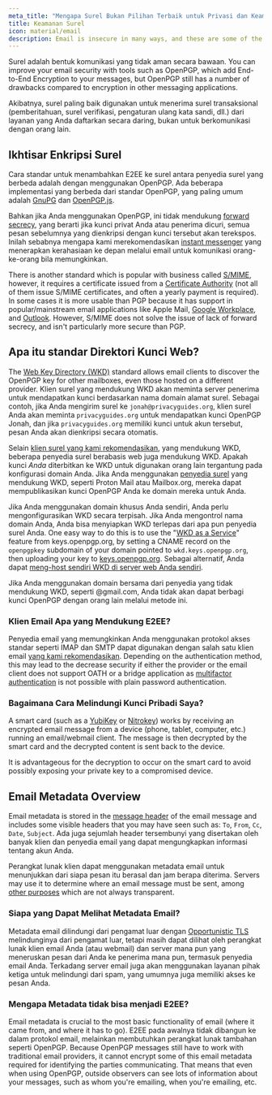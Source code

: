 ```yaml
---
meta_title: "Mengapa Surel Bukan Pilihan Terbaik untuk Privasi dan Keamanan - Privacy Guides"
title: Keamanan Surel
icon: material/email
description: Email is insecure in many ways, and these are some of the reasons it isn't our top choice for secure communications.
---
```


Surel adalah bentuk komunikasi yang tidak aman secara bawaan. You can improve your email security with tools such as OpenPGP, which add End-to-End Encryption to your messages, but OpenPGP still has a number of drawbacks compared to encryption in other messaging applications.

Akibatnya, surel paling baik digunakan untuk menerima surel transaksional (pemberitahuan, surel verifikasi, pengaturan ulang kata sandi, dll.) dari layanan yang Anda daftarkan secara daring, bukan untuk berkomunikasi dengan orang lain.

## Ikhtisar Enkripsi Surel

Cara standar untuk menambahkan E2EE ke surel antara penyedia surel yang berbeda adalah dengan menggunakan OpenPGP. Ada beberapa implementasi yang berbeda dari standar OpenPGP, yang paling umum adalah [GnuPG](https://en.wikipedia.org/wiki/GNU_Privacy_Guard) dan [OpenPGP.js](https://openpgpjs.org).

Bahkan jika Anda menggunakan OpenPGP, ini tidak mendukung [forward secrecy](https://en.wikipedia.org/wiki/Forward_secrecy), yang berarti jika kunci privat Anda atau penerima dicuri, semua pesan sebelumnya yang dienkripsi dengan kunci tersebut akan terekspos. Inilah sebabnya mengapa kami merekomendasikan [instant messenger](../real-time-communication.md) yang menerapkan kerahasiaan ke depan melalui email untuk komunikasi orang-ke-orang bila memungkinkan.

There is another standard which is popular with business called [S/MIME](https://en.wikipedia.org/wiki/S/MIME), however, it requires a certificate issued from a [Certificate Authority](https://en.wikipedia.org/wiki/Certificate_authority) (not all of them issue S/MIME certificates, and often a yearly payment is required). In some cases it is more usable than PGP because it has support in popular/mainstream email applications like Apple Mail, [Google Workplace](https://support.google.com/a/topic/9061730), and [Outlook](https://support.office.com/article/encrypt-messages-by-using-s-mime-in-outlook-on-the-web-878c79fc-7088-4b39-966f-14512658f480). However, S/MIME does not solve the issue of lack of forward secrecy, and isn't particularly more secure than PGP.

## Apa itu standar Direktori Kunci Web?

The [Web Key Directory (WKD)](https://wiki.gnupg.org/WKD) standard allows email clients to discover the OpenPGP key for other mailboxes, even those hosted on a different provider. Klien surel yang mendukung WKD akan meminta server penerima untuk mendapatkan kunci berdasarkan nama domain alamat surel. Sebagai contoh, jika Anda mengirim surel ke `jonah@privacyguides.org`, klien surel Anda akan meminta `privacyguides.org` untuk mendapatkan kunci OpenPGP Jonah, dan jika `privacyguides.org` memiliki kunci untuk akun tersebut, pesan Anda akan dienkripsi secara otomatis.

Selain [klien surel yang kami rekomendasikan](../email-clients.md), yang mendukung WKD, beberapa penyedia surel berabasis web juga mendukung WKD. Apakah kunci *Anda* diterbitkan ke WKD untuk digunakan orang lain tergantung pada konfigurasi domain Anda. Jika Anda menggunakan [penyedia surel](../email.md#openpgp-compatible-services) yang mendukung WKD, seperti Proton Mail atau Mailbox.org, mereka dapat mempublikasikan kunci OpenPGP Anda ke domain mereka untuk Anda.

Jika Anda menggunakan domain khusus Anda sendiri, Anda perlu mengonfigurasikan WKD secara terpisah. Jika Anda mengontrol nama domain Anda, Anda bisa menyiapkan WKD terlepas dari apa pun penyedia surel Anda. One easy way to do this is to use the "[WKD as a Service](https://keys.openpgp.org/about/usage#wkd-as-a-service)" feature from keys.openpgp.org, by setting a CNAME record on the `openpgpkey` subdomain of your domain pointed to `wkd.keys.openpgp.org`, then uploading your key to [keys.openpgp.org](https://keys.openpgp.org). Sebagai alternatif, Anda dapat [meng-host sendiri WKD di server web Anda sendiri](https://wiki.gnupg.org/WKDHosting).

Jika Anda menggunakan domain bersama dari penyedia yang tidak mendukung WKD, seperti @gmail.com, Anda tidak akan dapat berbagi kunci OpenPGP dengan orang lain melalui metode ini.

### Klien Email Apa yang Mendukung E2EE?

Penyedia email yang memungkinkan Anda menggunakan protokol akses standar seperti IMAP dan SMTP dapat digunakan dengan salah satu klien email [yang kami rekomendasikan](../email-clients.md). Depending on the authentication method, this may lead to the decrease security if either the provider or the email client does not support OATH or a bridge application as [multifactor authentication](multi-factor-authentication.md) is not possible with plain password authentication.

### Bagaimana Cara Melindungi Kunci Pribadi Saya?

A smart card (such as a [YubiKey](https://support.yubico.com/hc/articles/360013790259-Using-Your-YubiKey-with-OpenPGP) or [Nitrokey](../security-keys.md#nitrokey)) works by receiving an encrypted email message from a device (phone, tablet, computer, etc.) running an email/webmail client. The message is then decrypted by the smart card and the decrypted content is sent back to the device.

It is advantageous for the decryption to occur on the smart card to avoid possibly exposing your private key to a compromised device.

## Email Metadata Overview

Email metadata is stored in the [message header](https://en.wikipedia.org/wiki/Email#Message_header) of the email message and includes some visible headers that you may have seen such as: `To`, `From`, `Cc`, `Date`, `Subject`. Ada juga sejumlah header tersembunyi yang disertakan oleh banyak klien dan penyedia email yang dapat mengungkapkan informasi tentang akun Anda.

Perangkat lunak klien dapat menggunakan metadata email untuk menunjukkan dari siapa pesan itu berasal dan jam berapa diterima. Servers may use it to determine where an email message must be sent, among [other purposes](https://en.wikipedia.org/wiki/Email#Message_header) which are not always transparent.

### Siapa yang Dapat Melihat Metadata Email?

Metadata email dilindungi dari pengamat luar dengan [Opportunistic TLS](https://en.wikipedia.org/wiki/Opportunistic_TLS) melindunginya dari pengamat luar, tetapi masih dapat dilihat oleh perangkat lunak klien email Anda (atau webmail) dan server mana pun yang meneruskan pesan dari Anda ke penerima mana pun, termasuk penyedia email Anda. Terkadang server email juga akan menggunakan layanan pihak ketiga untuk melindungi dari spam, yang umumnya juga memiliki akses ke pesan Anda.

### Mengapa Metadata tidak bisa menjadi E2EE?

Email metadata is crucial to the most basic functionality of email (where it came from, and where it has to go). E2EE pada awalnya tidak dibangun ke dalam protokol email, melainkan membutuhkan perangkat lunak tambahan seperti OpenPGP. Because OpenPGP messages still have to work with traditional email providers, it cannot encrypt some of this email metadata required for identifying the parties communicating. That means that even when using OpenPGP, outside observers can see lots of information about your messages, such as whom you're emailing, when you're emailing, etc.
